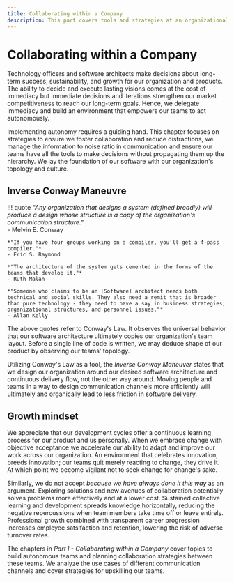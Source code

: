```yaml
---
title: Collaborating within a Company
description: This part covers tools and strategies at an organizational level to encourage dynamic and autonomous teams. Flexible teams will enable our organization to adapt to market changes more rapidly.
---
```


# Collaborating within a Company

<!-- Why do we need autonomy? -->

Technology officers and software architects make decisions about long-term success, sustainability, and growth for our organization and products. The ability to decide and execute lasting visions comes at the cost of immediacy but immediate decisions and iterations strengthen our market competitiveness to reach our long-term goals. Hence, we delegate immediacy and build an environment that empowers our teams to act autonomously.

<!-- How do we sustain autonomy? Tease the contents of the section -->

Implementing autonomy requires a guiding hand. This chapter focuses on strategies to ensure we foster collaboration and reduce distractions, we manage the information to noise ratio in communication and ensure our teams have all the tools to make decisions without propagating them up the hierarchy. We lay the foundation of our software with our organization's topology and culture.

## Inverse Conway Maneuvre

!!! quote
    *"Any organization that designs a system (defined broadly) will produce a design whose structure is a copy of the organization's communication structure."*  
    - Melvin E. Conway

    *"If you have four groups working on a compiler, you'll get a 4-pass compiler."*  
    - Eric S. Raymond

    *"The architecture of the system gets cemented in the forms of the teams that develop it."*  
    - Ruth Malan

    *"Someone who claims to be an [Software] architect needs both technical and social skills. They also need a remit that is broader than pure technology - they need to have a say in business strategies, organizational structures, and personnel issues."*  
    - Allan Kelly

<!-- What is Conway's Law? -->

The above quotes refer to Conway's Law. It observes the universal behavior that our software architecture ultimately copies our organization's team layout. Before a single line of code is written, we may deduce shape of our product by observing our teams' topology.

<!-- What is the Inverse Conway Maneuvre? -->

Utilizing Conway's Law as a tool, the *Inverse Conway Maneuver* states that we design our organization around our desired software architecture and continuous delivery flow, not the other way around. Moving people and teams in a way to design communication channels more efficiently will ultimately and organically lead to less friction in software delivery.

## Growth mindset

<!-- Why do we need a growth mindset? -->

We appreciate that our development cycles offer a continuous learning process for our product and us personally. When we embrace change with objective acceptance we accelerate our ability to adapt and improve our work across our organization. An environment that celebrates innovation, breeds innovation; our teams quit merely reacting to change, they drive it. At which point we become vigilant not to seek change for change's sake.

Similarly, we do not accept *because we have always done it this way* as an argument. Exploring solutions and new avenues of collaboration potentially solves problems more effectively and at a lower cost. Sustained collective learning and development spreads knowledge horizontally, reducing the negative repercussions when team members take time off or leave entirely. Professional growth combined with transparent career progression increases employee satsifaction and retention, lowering the risk of adverse turnover rates.

<!-- Give an overview of the chapters -->

The chapters in *Part I - Collaborating within a Company* cover topics to build autonomous teams and planning collaboration strategies between these teams. We analyze the use cases of different communication channels and cover strategies for upskilling our teams.
